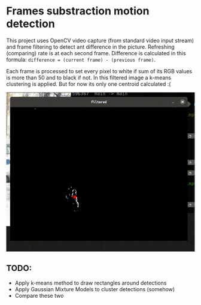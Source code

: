 # Frames substraction motion detection

This project uses OpenCV video capture (from standard video input stream) and frame filtering to detect ant difference in the picture. Refreshing (comparing) rate is at each second frame. Difference is calculated in this formula: `difference = (current frame) - (previous frame)`. 

Each frame is processed to set every pixel to white if sum of its RGB values is more than 50 and to black if not. In this filtered image a k-means clustering is applied. But for now its only one centroid calculated :(


![](https://github.com/korzck/motion-detection/blob/main/example1.gif)


## TODO:

- Apply k-means method to draw rectangles around detections
- Apply Gaussian Mixture Models to cluster detections (somehow)
- Compare these two
